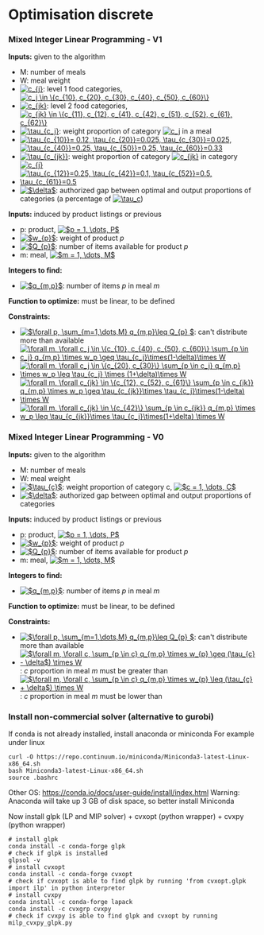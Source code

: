 # Optimisation discrete

### Mixed Integer Linear Programming - V1

**Inputs:** given to the algorithm

* M: number of meals
* W: meal weight
* <a href="https://www.codecogs.com/eqnedit.php?latex=c_{j}" target="_blank"><img src="https://latex.codecogs.com/gif.latex?c_{j}" title="c_{j}" /></a>: level 1 food categories, <a href="https://www.codecogs.com/eqnedit.php?latex=c_j&space;\in&space;\{c_{10},&space;c_{20},&space;c_{30},&space;c_{40},&space;c_{50},&space;c_{60}\}" target="_blank"><img src="https://latex.codecogs.com/gif.latex?c_j&space;\in&space;\{c_{10},&space;c_{20},&space;c_{30},&space;c_{40},&space;c_{50},&space;c_{60}\}" title="c_j \in \{c_{10}, c_{20}, c_{30}, c_{40}, c_{50}, c_{60}\}" /></a>
* <a href="https://www.codecogs.com/eqnedit.php?latex=c_{jk}" target="_blank"><img src="https://latex.codecogs.com/gif.latex?c_{jk}" title="c_{jk}" /></a>: level 2 food categories, <a href="https://www.codecogs.com/eqnedit.php?latex=c_{jk}&space;\in&space;\{c_{11},&space;c_{12},&space;c_{41},&space;c_{42},&space;c_{51},&space;c_{52},&space;c_{61},&space;c_{62}\}" target="_blank"><img src="https://latex.codecogs.com/gif.latex?c_{jk}&space;\in&space;\{c_{11},&space;c_{12},&space;c_{41},&space;c_{42},&space;c_{51},&space;c_{52},&space;c_{61},&space;c_{62}\}" title="c_{jk} \in \{c_{11}, c_{12}, c_{41}, c_{42}, c_{51}, c_{52}, c_{61}, c_{62}\}" /></a>
* <a href="https://www.codecogs.com/eqnedit.php?latex=\tau_{c_j}" target="_blank"><img src="https://latex.codecogs.com/gif.latex?\tau_{c_j}" title="\tau_{c_j}" /></a>: weight proportion of category <a href="https://www.codecogs.com/eqnedit.php?latex=c_j" target="_blank"><img src="https://latex.codecogs.com/gif.latex?c_j" title="c_j" /></a> in a meal
* <a href="https://www.codecogs.com/eqnedit.php?latex=\inline&space;\tau_{c_{10}}=&space;0.12,&space;\tau_{c_{20}}=0.025,&space;\tau_{c_{30}}=0.025" target="_blank"><img src="https://latex.codecogs.com/gif.latex?\inline&space;\tau_{c_{10}}=&space;0.12,&space;\tau_{c_{20}}=0.025,&space;\tau_{c_{30}}=0.025" title="\tau_{c_{10}}= 0.12, \tau_{c_{20}}=0.025, \tau_{c_{30}}=0.025" /></a>, <a href="https://www.codecogs.com/eqnedit.php?latex=\inline&space;\tau_{c_{40}}=0.25,&space;\tau_{c_{50}}=0.25,&space;\tau_{c_{60}}=0.33" target="_blank"><img src="https://latex.codecogs.com/gif.latex?\inline&space;\tau_{c_{40}}=0.25,&space;\tau_{c_{50}}=0.25,&space;\tau_{c_{60}}=0.33" title="\tau_{c_{40}}=0.25, \tau_{c_{50}}=0.25, \tau_{c_{60}}=0.33" /></a>
* <a href="https://www.codecogs.com/eqnedit.php?latex=\tau_{c_{jk}}" target="_blank"><img src="https://latex.codecogs.com/gif.latex?\tau_{c_{jk}}" title="\tau_{c_{jk}}" /></a>: weight proportion of category <a href="https://www.codecogs.com/eqnedit.php?latex=c_{jk}" target="_blank"><img src="https://latex.codecogs.com/gif.latex?c_{jk}" title="c_{jk}" /></a> in category <a href="https://www.codecogs.com/eqnedit.php?latex=c_{j}" target="_blank"><img src="https://latex.codecogs.com/gif.latex?c_{j}" title="c_{j}" /></a>
* <a href="https://www.codecogs.com/eqnedit.php?latex=\inline&space;\tau_{c_{12}}=0.25,&space;\tau_{c_{42}}=0.1,&space;\tau_{c_{52}}=0.5,&space;\tau_{c_{61}}=0.5" target="_blank"><img src="https://latex.codecogs.com/gif.latex?\inline&space;\tau_{c_{12}}=0.25,&space;\tau_{c_{42}}=0.1,&space;\tau_{c_{52}}=0.5,&space;\tau_{c_{61}}=0.5" title="\tau_{c_{12}}=0.25, \tau_{c_{42}}=0.1, \tau_{c_{52}}=0.5, \tau_{c_{61}}=0.5" /></a>
* <a href="https://www.codecogs.com/eqnedit.php?latex=$\delta$" target="_blank"><img src="https://latex.codecogs.com/gif.latex?$\delta$" title="$\delta$" /></a>: authorized gap between optimal and output proportions of categories (a percentage of <a href="https://www.codecogs.com/eqnedit.php?latex=\tau_c" target="_blank"><img src="https://latex.codecogs.com/gif.latex?\tau_c" title="\tau_c" /></a>)

**Inputs:** induced by product listings or previous
* p: product, <a href="https://www.codecogs.com/eqnedit.php?latex=$p&space;=&space;1,&space;\dots,&space;P$" target="_blank"><img src="https://latex.codecogs.com/gif.latex?$p&space;=&space;1,&space;\dots,&space;P$" title="$p = 1, \dots, P$" /></a>
* <a href="https://www.codecogs.com/eqnedit.php?latex=$w_{p}$" target="_blank"><img src="https://latex.codecogs.com/gif.latex?$w_{p}$" title="$w_{p}$" /></a>: weight of product *p*
* <a href="https://www.codecogs.com/eqnedit.php?latex=$Q_{p}$" target="_blank"><img src="https://latex.codecogs.com/gif.latex?$Q_{p}$" title="$Q_{p}$" /></a>: number of items available for product *p*
* m: meal, <a href="https://www.codecogs.com/eqnedit.php?latex=$m&space;=&space;1,&space;\dots,&space;M$" target="_blank"><img src="https://latex.codecogs.com/gif.latex?$m&space;=&space;1,&space;\dots,&space;M$" title="$m = 1, \dots, M$" /></a>

**Integers to find:**
* <a href="https://www.codecogs.com/eqnedit.php?latex=$q_{m,p}$" target="_blank"><img src="https://latex.codecogs.com/gif.latex?$q_{m,p}$" title="$q_{m,p}$" /></a>: number of items *p* in meal *m*

**Function to optimize:** must be linear, to be defined

**Constraints:**
* <a href="https://www.codecogs.com/eqnedit.php?latex=$\forall&space;p,&space;\sum_{m=1,\dots,M}&space;q_{m,p}\leq&space;Q_{p}&space;$" target="_blank"><img src="https://latex.codecogs.com/gif.latex?$\forall&space;p,&space;\sum_{m=1,\dots,M}&space;q_{m,p}\leq&space;Q_{p}&space;$" title="$\forall p, \sum_{m=1,\dots,M} q_{m,p}\leq Q_{p} $" /></a>: can't distribute more than available
* <a href="https://www.codecogs.com/eqnedit.php?latex=\forall&space;m,&space;\forall&space;c_j&space;\in&space;\{c_{10},&space;c_{40},&space;c_{50},&space;c_{60}\}&space;\sum_{p&space;\in&space;c_j}&space;q_{m,p}&space;\times&space;w_p&space;\geq&space;\tau_{c_j}\times(1-\delta)\times&space;W" target="_blank"><img src="https://latex.codecogs.com/gif.latex?\forall&space;m,&space;\forall&space;c_j&space;\in&space;\{c_{10},&space;c_{40},&space;c_{50},&space;c_{60}\}&space;\sum_{p&space;\in&space;c_j}&space;q_{m,p}&space;\times&space;w_p&space;\geq&space;\tau_{c_j}\times(1-\delta)\times&space;W" title="\forall m, \forall c_j \in \{c_{10}, c_{40}, c_{50}, c_{60}\} \sum_{p \in c_j} q_{m,p} \times w_p \geq \tau_{c_j}\times(1-\delta)\times W" /></a>
* <a href="https://www.codecogs.com/eqnedit.php?latex=\forall&space;m,&space;\forall&space;c_j&space;\in&space;\{c_{20},&space;c_{30}\}&space;\sum_{p&space;\in&space;c_j}&space;q_{m,p}&space;\times&space;w_p&space;\leq&space;\tau_{c_j}&space;\times&space;(1&plus;\delta)\times&space;W" target="_blank"><img src="https://latex.codecogs.com/gif.latex?\forall&space;m,&space;\forall&space;c_j&space;\in&space;\{c_{20},&space;c_{30}\}&space;\sum_{p&space;\in&space;c_j}&space;q_{m,p}&space;\times&space;w_p&space;\leq&space;\tau_{c_j}&space;\times&space;(1&plus;\delta)\times&space;W" title="\forall m, \forall c_j \in \{c_{20}, c_{30}\} \sum_{p \in c_j} q_{m,p} \times w_p \leq \tau_{c_j} \times (1+\delta)\times W" /></a>
* <a href="https://www.codecogs.com/eqnedit.php?latex=\forall&space;m,&space;\forall&space;c_{jk}&space;\in&space;\{c_{12},&space;c_{52},&space;c_{61}\}&space;\sum_{p&space;\in&space;c_{jk}}&space;q_{m,p}&space;\times&space;w_p&space;\geq&space;\tau_{c_{jk}}\times&space;\tau_{c_j}\times(1-\delta)&space;\times&space;W" target="_blank"><img src="https://latex.codecogs.com/gif.latex?\forall&space;m,&space;\forall&space;c_{jk}&space;\in&space;\{c_{12},&space;c_{52},&space;c_{61}\}&space;\sum_{p&space;\in&space;c_{jk}}&space;q_{m,p}&space;\times&space;w_p&space;\geq&space;\tau_{c_{jk}}\times&space;\tau_{c_j}\times(1-\delta)&space;\times&space;W" title="\forall m, \forall c_{jk} \in \{c_{12}, c_{52}, c_{61}\} \sum_{p \in c_{jk}} q_{m,p} \times w_p \geq \tau_{c_{jk}}\times \tau_{c_j}\times(1-\delta) \times W" /></a>
* <a href="https://www.codecogs.com/eqnedit.php?latex=\forall&space;m,&space;\forall&space;c_{jk}&space;\in&space;\{c_{42}\}&space;\sum_{p&space;\in&space;c_{jk}}&space;q_{m,p}&space;\times&space;w_p&space;\leq&space;\tau_{c_{jk}}\times&space;\tau_{c_j}\times(1&plus;\delta)&space;\times&space;W" target="_blank"><img src="https://latex.codecogs.com/gif.latex?\forall&space;m,&space;\forall&space;c_{jk}&space;\in&space;\{c_{42}\}&space;\sum_{p&space;\in&space;c_{jk}}&space;q_{m,p}&space;\times&space;w_p&space;\leq&space;\tau_{c_{jk}}\times&space;\tau_{c_j}\times(1&plus;\delta)&space;\times&space;W" title="\forall m, \forall c_{jk} \in \{c_{42}\} \sum_{p \in c_{jk}} q_{m,p} \times w_p \leq \tau_{c_{jk}}\times \tau_{c_j}\times(1+\delta) \times W" /></a>



### Mixed Integer Linear Programming - V0

**Inputs:** given to the algorithm

* M: number of meals
* W: meal weight
* <a href="https://www.codecogs.com/eqnedit.php?latex=$\tau_{c}$" target="_blank"><img src="https://latex.codecogs.com/gif.latex?$\tau_{c}$" title="$\tau_{c}$" /></a>: weight proportion of category c, <a href="https://www.codecogs.com/eqnedit.php?latex=$c&space;=&space;1,&space;\dots,&space;C$" target="_blank"><img src="https://latex.codecogs.com/gif.latex?$c&space;=&space;1,&space;\dots,&space;C$" title="$c = 1, \dots, C$" /></a>
* <a href="https://www.codecogs.com/eqnedit.php?latex=$\delta$" target="_blank"><img src="https://latex.codecogs.com/gif.latex?$\delta$" title="$\delta$" /></a>: authorized gap between optimal and output proportions of categories

**Inputs:** induced by product listings or previous
* p: product, <a href="https://www.codecogs.com/eqnedit.php?latex=$p&space;=&space;1,&space;\dots,&space;P$" target="_blank"><img src="https://latex.codecogs.com/gif.latex?$p&space;=&space;1,&space;\dots,&space;P$" title="$p = 1, \dots, P$" /></a>
* <a href="https://www.codecogs.com/eqnedit.php?latex=$w_{p}$" target="_blank"><img src="https://latex.codecogs.com/gif.latex?$w_{p}$" title="$w_{p}$" /></a>: weight of product *p*
* <a href="https://www.codecogs.com/eqnedit.php?latex=$Q_{p}$" target="_blank"><img src="https://latex.codecogs.com/gif.latex?$Q_{p}$" title="$Q_{p}$" /></a>: number of items available for product *p*
* m: meal, <a href="https://www.codecogs.com/eqnedit.php?latex=$m&space;=&space;1,&space;\dots,&space;M$" target="_blank"><img src="https://latex.codecogs.com/gif.latex?$m&space;=&space;1,&space;\dots,&space;M$" title="$m = 1, \dots, M$" /></a>

**Integers to find:**
* <a href="https://www.codecogs.com/eqnedit.php?latex=$q_{m,p}$" target="_blank"><img src="https://latex.codecogs.com/gif.latex?$q_{m,p}$" title="$q_{m,p}$" /></a>: number of items *p* in meal *m*

**Function to optimize:** must be linear, to be defined

**Constraints:**
* <a href="https://www.codecogs.com/eqnedit.php?latex=$\forall&space;p,&space;\sum_{m=1,\dots,M}&space;q_{m,p}\leq&space;Q_{p}&space;$" target="_blank"><img src="https://latex.codecogs.com/gif.latex?$\forall&space;p,&space;\sum_{m=1,\dots,M}&space;q_{m,p}\leq&space;Q_{p}&space;$" title="$\forall p, \sum_{m=1,\dots,M} q_{m,p}\leq Q_{p} $" /></a>: can't distribute more than available
* <a href="https://www.codecogs.com/eqnedit.php?latex=$\forall&space;m,&space;\forall&space;c,&space;\sum_{p&space;\in&space;c}&space;q_{m,p}&space;\times&space;w_{p}&space;\geq&space;(\tau_{c}&space;-&space;\delta$)&space;\times&space;W" target="_blank"><img src="https://latex.codecogs.com/gif.latex?$\forall&space;m,&space;\forall&space;c,&space;\sum_{p&space;\in&space;c}&space;q_{m,p}&space;\times&space;w_{p}&space;\geq&space;(\tau_{c}&space;-&space;\delta$)&space;\times&space;W" title="$\forall m, \forall c, \sum_{p \in c} q_{m,p} \times w_{p} \geq (\tau_{c} - \delta$) \times W" /></a>: *c* proportion in meal *m* must be greater than
* <a href="https://www.codecogs.com/eqnedit.php?latex=$\forall&space;m,&space;\forall&space;c,&space;\sum_{p&space;\in&space;c}&space;q_{m,p}&space;\times&space;w_{p}&space;\leq&space;(\tau_{c}&space;&plus;&space;\delta$)&space;\times&space;W" target="_blank"><img src="https://latex.codecogs.com/gif.latex?$\forall&space;m,&space;\forall&space;c,&space;\sum_{p&space;\in&space;c}&space;q_{m,p}&space;\times&space;w_{p}&space;\leq&space;(\tau_{c}&space;&plus;&space;\delta$)&space;\times&space;W" title="$\forall m, \forall c, \sum_{p \in c} q_{m,p} \times w_{p} \leq (\tau_{c} + \delta$) \times W" /></a>: *c* proportion in meal *m* must be lower than

### Install non-commercial solver (alternative to gurobi)

If conda is not already installed, install anaconda or miniconda
For example under linux
```
curl -O https://repo.continuum.io/miniconda/Miniconda3-latest-Linux-x86_64.sh
bash Miniconda3-latest-Linux-x86_64.sh
source .bashrc
```
Other OS: https://conda.io/docs/user-guide/install/index.html
Warning: Anaconda will take up 3 GB of disk space, so better install Miniconda

Now install glpk (LP and MIP solver) + cvxopt (python wrapper) + cvxpy (python wrapper)
```
# install glpk
conda install -c conda-forge glpk
# check if glpk is installed
glpsol -v
# install cvxopt
conda install -c conda-forge cvxopt
# check if cvxopt is able to find glpk by running 'from cvxopt.glpk import ilp' in python interpretor
# install cvxpy
conda install -c conda-forge lapack
conda install -c cvxgrp cvxpy
# check if cvxpy is able to find glpk and cvxopt by running milp_cvxpy_glpk.py
```

